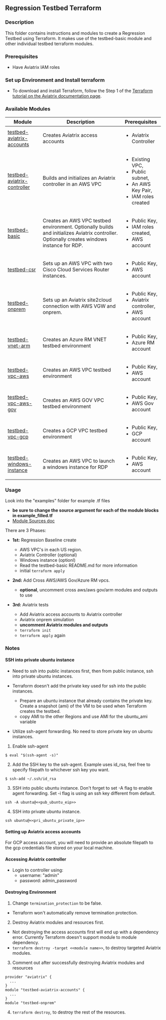 ## Regression Testbed Terraform

### Description

This folder contains instructions and modules to create a Regression Testbed using Terraform. It makes use of the testbed-basic module and other individual testbed terraform modules.

### Prerequisites

- Have Aviatrix IAM roles

### Set up Environment and Install terraform
- To download and install Terraform, follow the Step 1 of the [Terraform tutorial on the Aviatrix documentation page](https://docs.aviatrix.com/HowTos/tf_aviatrix_howto.html).

### Available Modules
| Module  | Description | Prerequisites |
| ------- | ----------- | ------------- |
| [testbed-aviatrix-accounts](./modules/testbed-aviatrix-accounts) | Creates Aviatrix access accounts | <ul><li>Aviatrix Controller</li></ul> |
| [testbed-aviatrix-controller](./modules/testbed-aviatrix-controller) | Builds and initializes an Aviatrix controller in an AWS VPC | <ul><li>Existing VPC,</li><li>Public subnet,</li><li>An AWS Key Pair,</li><li>IAM roles created</li></ul> |
| [testbed-basic](./modules/testbed-basic) | Creates an AWS VPC testbed environment. Optionally builds and initializes Aviatrix controller. Optionally creates windows instance for RDP. | <ul><li>Public Key,</li><li>IAM roles created,</li><li>AWS account</li></ul> |
| [testbed-csr](./modules/testbed-csr) | Sets up an AWS VPC with two Cisco Cloud Services Router instances. | <ul><li>Public Key,</li><li>AWS account</li></ul> |
| [testbed-onprem](./modules/testbed-onprem) | Sets up an Aviatrix site2cloud connection with AWS VGW and onprem. | <ul><li>Public Key,</li><li>Aviatrix controller,</li><li>AWS account</li></ul> |
| [testbed-vnet-arm](./modules/testbed-vnet-arm) | Creates an Azure RM VNET testbed environment | <ul><li>Public Key,</li><li>Azure RM account</li></ul> |
| [testbed-vpc-aws](./modules/testbed-vpc-aws) | Creates an AWS VPC testbed environment | <ul><li>Public Key,</li><li>AWS account</li></ul> |
| [testbed-vpc-aws-gov](./modules/testbed-vpc-aws-gov) | Creates an AWS GOV VPC testbed environment | <ul><li>Public Key,</li><li>AWS Gov account</li></ul> |
| [testbed-vpc-gcp](./modules/testbed-vpc-gcp) | Creates a GCP VPC testbed environment | <ul><li>Public Key,</li><li>GCP account</li></ul> |
| [testbed-windows-instance](./modules/testbed-windows-instance) | Creates an AWS VPC to launch a windows instance for RDP | <ul><li>Public Key,</li><li>AWS account</li></ul> |


### Usage
Look into the "examples" folder for example .tf files
- **be sure to change the source argument for each of the module blocks in example_filled.tf**
- [Module Sources doc](https://www.terraform.io/docs/modules/sources.html)

There are 3 Phases:
- **1st:** Regression Baseline create
  - AWS VPC's in each US region.
  - Aviatrix Controller (optional)
  - Windows instance (optionl)
  - Read the testbed-basic README.md for more information
  - initial `terraform apply`

- **2nd:** Add Cross AWS/AWS Gov/Azure RM vpcs.
  - **optional**, uncomment  cross aws/aws gov/arm modules and outputs to use

- **3rd:** Aviatrix tests
  - Add Aviatrix access accounts to Aviatrix controller
  - Aviatrix onprem simulation
  - **uncomment Aviatrix modules and outputs**
  - `terraform init`
  - `terraform apply` again

### Notes

#### SSH into private ubuntu instance
- Need to ssh into public instances first, then from public instance, ssh into private ubuntu instances.

- Terraform doesn't add the private key used for ssh into the public instances.
  - Prepare an ubuntu instance that already contains the private key. Create a snapshot (ami) of the VM to be used when Terraform creates the testbed.
  - copy AMI to the other Regions and use AMI for the ubuntu_ami variable

- Utilize ssh-agent forwarding. No need to store private key on ubuntu instances.
 1. Enable ssh-agent
 ```
 $ eval "$(ssh-agent -s)"
 ```
 2. Add the SSH key to the ssh-agent. Example uses id_rsa, feel free to specify filepath to whichever ssh key you want.
 ```
 $ ssh-add ~/.ssh/id_rsa
 ```
 3. SSH into public ubuntu instance. Don't forget to set -A flag to enable agent forwarding. Set -i flag is using an ssh key different from default.
 ```
 ssh -A ubuntu@<<pub_ubuntu_eip>>
 ```
 4. SSH into private ubuntu instance.
 ```
 ssh ubuntu@<<pri_ubuntu_private_ip>>
 ```

#### Setting up Aviatrix access accounts
For GCP access account, you will need to provide an absolute filepath to the gcp credentials file stored on your local machine.

#### Accessing Aviatrix controller
- Login to controller using:
  - username: "admin"
  - password: admin_password

#### Destroying Environment
1. Change `termination_protection` to be false.
  - Terraform won't automatically remove termination protection.

2. Destroy Aviatrix modules and resources first.
  - Not destroying the access accounts first will end up with a dependency error. Currently Terraform doesn't support module to module dependency.
  - `terraform destroy -target <<module name>>`, to destroy targeted Aviatrix modules.

3. Comment out after successfully destroying Aviatrix modules and resources
```
provider "aviatrix" {
  ...
}
module "testbed-aviatrix-accounts" {
  ...
}
module "testbed-onprem"
```

4. `terraform destroy`, to destroy the rest of the resources.
